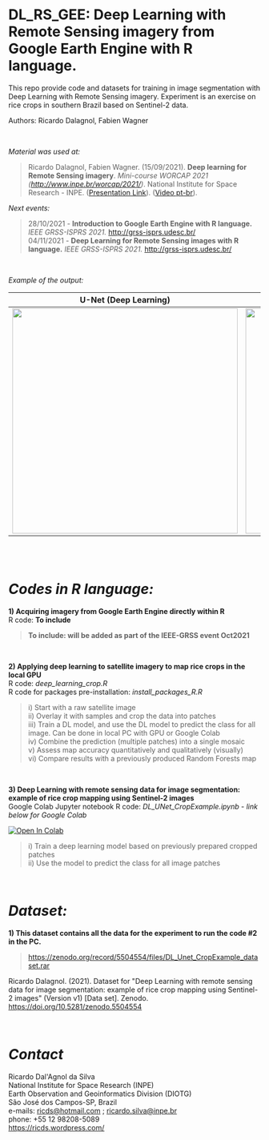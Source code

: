 # **DL_RS_GEE: Deep Learning with Remote Sensing imagery from Google Earth Engine with R language.**

This repo provide code and datasets for training in image segmentation with Deep Learning with Remote Sensing imagery. Experiment is an exercise on rice crops in southern Brazil based on Sentinel-2 data.

Authors: Ricardo Dalagnol, Fabien Wagner

<BR>

*Material was used at:*

> Ricardo Dalagnol, Fabien Wagner. (15/09/2021). **Deep learning for Remote Sensing imagery**. *Mini-course WORCAP 2021 (http://www.inpe.br/worcap/2021/)*. National Institute for Space Research - INPE. (<a href=https://github.com/ricds/DL_RS_GEE/raw/main/Minicourse_DeepLearning_v1_WORCAP.pdf>Presentation Link</a>). (<a href=https://youtu.be/foRhRg6VaCQ>Video pt-br</a>).

*Next events:*
> 28/10/2021 - **Introduction to Google Earth Engine with R language.** *IEEE GRSS-ISPRS 2021.* http://grss-isprs.udesc.br/ <BR>
> 04/11/2021 - **Deep Learning for Remote Sensing images with R language.** *IEEE GRSS-ISPRS 2021.* http://grss-isprs.udesc.br/

<BR>

*Example of the output:*

| **U-Net (Deep Learning)**   | **Random Forests** |
| ------------- | ------------- |
| <img src="https://user-images.githubusercontent.com/9935501/133295141-52b349cc-1c4f-4306-af32-9c326bfb1b00.png" width="450" />  | <img src="https://user-images.githubusercontent.com/9935501/133295929-9cb84dd0-2d35-48cb-ba05-067b00ad6bec.png" width="450" />  |

<BR><BR>

# *Codes in R language:*
  
**1) Acquiring imagery from Google Earth Engine directly within R**
<BR>R code: **To include**
  
>**To include: will be added as part of the IEEE-GRSS event Oct2021**
  
<BR>
  
**2) Applying deep learning to satellite imagery to map rice crops in the local GPU**
<BR>R code: *deep_learning_crop.R*
<BR>R code for packages pre-installation: *install_packages_R.R*

>i) Start with a raw satellite image<BR>
>ii) Overlay it with samples and crop the data into patches<BR>
>iii) Train a DL model, and use the DL model to predict the class for all image. Can be done in local PC with GPU or Google Colab<BR>
>iv) Combine the prediction (multiple patches) into a single mosaic<BR>
>v) Assess map accuracy quantitatively and qualitatively (visually)<BR>
>vi) Compare results with a previously produced Random Forests map<BR>

<BR>

**3) Deep Learning with remote sensing data for image segmentation: example of rice crop mapping using Sentinel-2 images**
<BR>Google Colab Jupyter notebook R code: *DL_UNet_CropExample.ipynb* - *link below for Google Colab*

<a href="https://colab.research.google.com/github/ricds/DL_RS_GEE/blob/main/DL_UNet_CropExample.ipynb">
  <img src="https://colab.research.google.com/assets/colab-badge.svg" alt="Open In Colab"/>
</a>
  
>i) Train a deep learning model based on previously prepared cropped patches<BR>
>ii) Use the model to predict the class for all image patches

<BR>

# *Dataset:*
  
**1) This dataset contains all the data for the experiment to run the code #2 in the PC.**
  
> https://zenodo.org/record/5504554/files/DL_Unet_CropExample_dataset.rar

Ricardo Dalagnol. (2021). Dataset for "Deep Learning with remote sensing data for image segmentation: example of rice crop mapping using Sentinel-2 images" (Version v1) [Data set]. Zenodo. https://doi.org/10.5281/zenodo.5504554

<BR>
  
# *Contact*
Ricardo Dal'Agnol da Silva<br>
National Institute for Space Research (INPE)<br>
Earth Observation and Geoinformatics Division (DIOTG)<br>
São José dos Campos-SP, Brazil<br>
e-mails: ricds@hotmail.com ; ricardo.silva@inpe.br<br>
phone: +55 12 98208-5089<br>
https://ricds.wordpress.com/<br>
